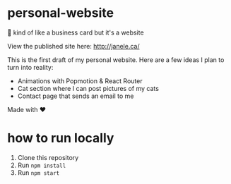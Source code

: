 # personal-website
:cherry_blossom: kind of like a business card but it's a website

View the published site here: http://janele.ca/

This is the first draft of my personal website. Here are a few ideas I plan to turn into reality: 
- Animations with Popmotion & React Router 
- Cat section where I can post pictures of my cats
- Contact page that sends an email to me

Made with :heart:

# how to run locally 

1. Clone this repository 
2. Run `npm install`
3. Run `npm start`
